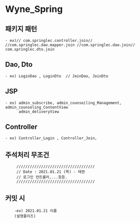 # Wyne_Spring

## 패키지 패턴
    - ex)// com.springlec.controller.join//  //com.springlec.dao.mapper.join //com.springlec.dao.join//     com.springlec.dto.join
                        
## Dao, Dto 
    - ex) LoginDao , LoginDto  // JoinDao, JoinDto

## JSP
    - ex) admin_subscribe, admin_counseiling_Management, admin_counseling_ContentView
          admin_deliveryView

## Controller
    - ex) Controller_Login , Controller_Join, 

## 주석처리 무조건  
         ///////////////////////////////////
         // Date : 2021.01.21 (목) - 태현 
         // 로그인 컨트롤러,...등등. 
         ///////////////////////////////////

## 커밋 시
        -ex) 2021.01.21 이름 
        (설명플리즈)
